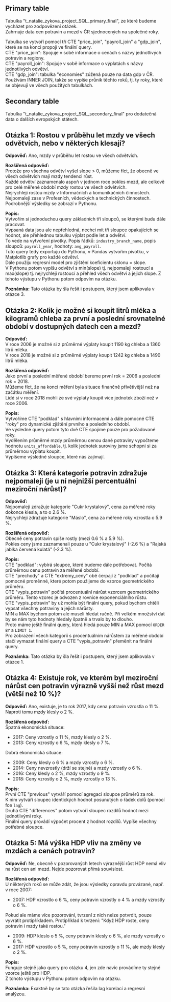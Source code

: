 ## Primary table

Tabulka "t_natalie_zykova_project_SQL_primary_final", ze které budeme vycházet pro zodpovězení otázek.  
Zahrnuje data cen potravin a mezd v ČR sjednocených na společné roky.

Tabulka se vytvoří pomocí tří CTE "price_join", "payroll_join" a "gdp_join", které se na konci propojí ve finální query.  
CTE "price_join": Spojuje v sobě informace o cenách s názvy jednotlivých potravin a regiony.  
CTE "payroll_join": Spojuje v sobě informace o výplatách s názvy jednotlivých odvětví.  
CTE "gdp_join": tabulka "economies" zúžená pouze na data gdp v ČR.  
Používám INNER JOIN, takže se vypíše průnik těchto roků, tj. ty roky, které se objevují ve všech použitých tabulkách.

## Secondary table

Tabulka "t_natalie_zykova_project_SQL_secondary_final" pro dodatečná data o dalších evropských státech.

## Otázka 1: Rostou v průběhu let mzdy ve všech odvětvích, nebo v některých klesají?

**Odpověď:** Ano, mzdy v průběhu let rostou ve všech odvětvích.  

**Rozšířená odpověď:**  
Protože pro všechna odvětví vyšel slope > 0, můžeme říct, že obecně ve všech odvětvích mají mzdy tendenci růst.  
Každé odvětví zaznamenalo aspoň v jednom roce pokles mezd, ale celkově pro celé měřené období mzdy rostou ve všech odvětvích.  
Nejrychleji rostou mzdy v Informačních a komunikačních činnostech.  
Nejpomaleji zase v Profesních, vědeckých a technických činnostech.  
Podrobnější výsledky se zobrazí v Pythonu.

**Popis:**  
Vytvořím si jednoduchou query základních tří sloupců, se kterými budu dále pracovat.  
Vypsaná data jsou ale nepřehledná, nechci mít tři sloupce opakujících se hodnot, ale přehlednou tabulku výplat podle let a odvětví.  
To vede na vytvoření pivotky. Popis řádků: `industry_branch_name`, popis sloupců: `payroll_year`, hodnoty: `avg_payroll`.  
Tuto query tedy exportuju do Pythonu, v Pandas vytvořím pivotku, v Matplotlib grafy pro každé odvětví.  
Dále použiju regresní model pro zjištění koeficientu sklonu = slope.  
V Pythonu potom vypíšu odvětví s min(slope) tj. nejpomaleji rostoucí a max(slope) tj. nejrychleji rostoucí a přehled všech odvětví a jejich slope.
Z tohoto výstupu v Pythonu potom odpovím na otázku.

**Poznámka:** Tato otázka by šla řešit i postupem, který jsem aplikovala v otázce 3.

## Otázka 2: Kolik je možné si koupit litrů mléka a kilogramů chleba za první a poslední srovnatelné období v dostupných datech cen a mezd?

**Odpověď:**  
V roce 2006 je možné si z průměrné výplaty koupit 1190 kg chleba a 1360 litrů mléka.  
V roce 2018 je možné si z průměrné výplaty koupit 1242 kg chleba a 1490 litrů mléka.

**Rozšířená odpověď:**  
Jako první a poslední měřené období bereme první rok = 2006 a poslední rok = 2018.  
Můžeme říct, že na konci měření byla situace finančně přívětivější než na začátku měření.  
Lidé si v roce 2018 mohli ze své výplaty koupit více jednotek zboží než v roce 2006.

**Popis:**  
Vytvoříme CTE "podklad" s hlavními informacemi a dále pomocné CTE "roky" pro dynamické zjištění prvního a posledního období.  
Ve výsledné query potom tyto dvě CTE spojíme pouze pro požadované roky.  
Vydělením průměrné mzdy průměrnou cenou dané potraviny vypočteme hodnotu `units_affordable`, tj. kolik jednotek suroviny jsme schopni si za průměrnou výplatu koupit.  
Vypíšeme výsledné sloupce, které nás zajímají.

## Otázka 3: Která kategorie potravin zdražuje nejpomaleji (je u ní nejnižší percentuální meziroční nárůst)?

**Odpověď:**  
Nejpomaleji zdražuje kategorie "Cukr krystalový", cena za měřené roky dokonce klesla, a to o 2.6 %.  
Nejrychleji zdražuje kategorie "Máslo", cena za měřené roky vzrostla o 5.9 %.

**Rozšířená odpověď:**  
Obecně ceny potravin spíše rostly (mezi 0.6 % a 5.9 %).  
Pokles ceny jsme zaznamenali pouze u "Cukr krystalový" (-2.6 %) a "Rajská jablka červená kulatá" (-2.3 %).

**Popis:**  
CTE "podklad": vybírá sloupce, které budeme dále potřebovat. Počítá průměrnou cenu potravin za měřené období.  
CTE "prechody" a CTE "extremy_ceny" obě čerpají z "podklad" a počítají pomocné proměnné, které potom použijeme do vzorce geometrického průměru.  
CTE "vypis_potravin" počítá procentuální nárůst vzorcem geometrického průměru. Tento vzorec je odvozen z rovnice exponenciálního růstu.  
CTE "vypis_potravin" by už mohla být finální query, pokud bychom chtěli vypsat všechny potraviny a jejich nárůsty.  
MIN a MAX bychom potom ale museli hledat ručně. Při velkém množství dat by se nám tyto hodnoty hledaly špatně a trvalo by to dlouho.  
Proto máme ještě finální query, která hledá pouze MIN a MAX pomocí `ORDER BY` a `LIMIT 1`.  
Pro zobrazení všech kategorií s procentuálním nárůstem za měřené období stačí vymazat finální query a CTE "vypis_potravin" přeměnit na finální query.

**Poznámka:** Tato otázka by šla řešit i postupem, který jsem aplikovala v otázce 1.

## Otázka 4: Existuje rok, ve kterém byl meziroční nárůst cen potravin výrazně vyšší než růst mezd (větší než 10 %)?

**Odpověď:** Ano, existuje, je to rok 2017, kdy cena potravin vzrostla o 11 %. Naproti tomu mzdy klesly o 2 %.

**Rozšířená odpověď:**  
Špatná ekonomická situace:  
- 2017: Ceny vzrostly o 11 %, mzdy klesly o 2 %.  
- 2013: Ceny vzrostly o 6 %, mzdy klesly o 7 %.  

Dobrá ekonomická situace:  
- 2009: Ceny klesly o 6 % a mzdy vzrostly o 6 %.  
- 2014: Ceny nevzrostly (drží se stejné) a mzdy vzrostly o 6 %.  
- 2016: Ceny klesly o 2 %, mzdy vzrostly o 9 %.  
- 2018: Ceny vzrostly o 2 %, mzdy vzrostly o 13 %.

**Popis:**  
První CTE "previous" vytváří pomocí agregací sloupce průměrů za rok.  
K nim vytváří sloupec identických hodnot posunutých o řádek dolů (pomocí fce `lag`).  
Druhá CTE "differences" potom vytvoří sloupec rozdílů hodnot mezi jednotlivými roky.  
Finální query provádí výpočet procent z hodnot rozdílů. Vypíše všechny potřebné sloupce.

## Otázka 5: Má výška HDP vliv na změny ve mzdách a cenách potravin?

**Odpověď:** Ne, obecně v pozorovaných letech výraznější růst HDP nemá vliv na růst cen ani mezd. Nejde pozorovat přímá souvislost.

**Rozšířená odpověď:**  
U některých roků se může zdát, že jsou výsledky opravdu provázané, např. v roce 2007:  
- 2007: HDP vzrostlo o 6 %, ceny potravin vzrostly o 4 % a mzdy vzrostly o 6 %.  

Pokud ale máme více pozorování, tvrzení z nich nelze potvrdit, pouze vyvrátit protipříkladem.
Protipříklad k tvrzení: "Když HDP roste, ceny potravin i mzdy také rostou."
- 2009: HDP kleslo o 5 %, ceny potravin klesly o 6 %, ale mzdy vzrostly o 6 %.  
- 2017: HDP vzrostlo o 5 %, ceny potravin vzrostly o 11 %, ale mzdy klesly o 2 %.  

**Popis:**  
Funguje stejně jako query pro otázku 4, jen zde navíc provádíme ty stejné vzorce ještě pro HDP.  
Z tohoto výstupu v Pythonu potom odpovím na otázku.

**Poznámka:** Exaktně by se tato otázka řešila lag korelací a regresní analýzou.

